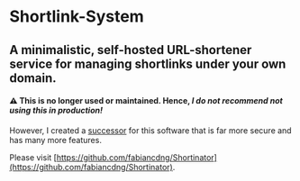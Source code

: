 # Shortlink-System
## A minimalistic, self-hosted URL-shortener service for managing shortlinks under your own domain.

#### ⚠️ This is no longer used or maintained. Hence, ***I do not recommend not using this in production!***
However, I created a [successor](https://github.com/fabiancdng/Shortinator) for this software that is far more secure and has many more features.

Please visit [https://github.com/fabiancdng/Shortinator](https://github.com/fabiancdng/Shortinator).

